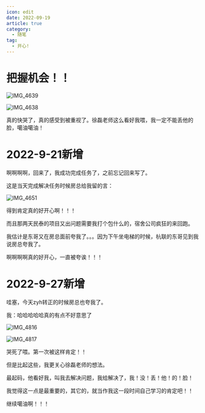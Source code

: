 ```yaml
---
icon: edit
date: 2022-09-19
article: true
category:
  - 随笔
tag:
  - 开心!
---
```

# 把握机会！！

![IMG_4639](https://xingqiu-tuchuang-1256524210.cos.ap-shanghai.myqcloud.com/7374/IMG_4639.PNG)

![IMG_4638](https://xingqiu-tuchuang-1256524210.cos.ap-shanghai.myqcloud.com/7374/IMG_4638.PNG)

真的快哭了，真的感受到被重视了。徐磊老师这么看好我喂，我一定不能丢他的脸，噶油噶油！

# 2022-9-21新增

啊啊啊啊，回来了，我成功完成任务了，之前忘记回来写了。

这是当天完成解决任务时候房总给我留的言：

![IMG_4651](https://xingqiu-tuchuang-1256524210.cos.ap-shanghai.myqcloud.com/7374/IMG_4651.png)

得到肯定真的好开心啊！！！

而且那两天民泰的项目又出问题需要我打个包什么的，宿舍公司疯狂的来回跑。

我估计是东哥又在房总面前夸我了。。。因为下午坐电梯的时候，杭联的东哥见到我说房总夸我了。

啊啊啊啊真的好开心，一直被夸诶！！！

# 2022-9-27新增

哇塞，今天zyh转正的时候房总也夸我了。

我：哈哈哈哈哈真的有点不好意思了

![IMG_4816](https://xingqiu-tuchuang-1256524210.cos.ap-shanghai.myqcloud.com/7374/IMG_4816.png)

![IMG_4817](https://xingqiu-tuchuang-1256524210.cos.ap-shanghai.myqcloud.com/7374/IMG_4817.png)

哭死了喂。第一次被这样肯定！！

但是比起这些，我更关心徐磊老师的想法。

最起码，他看好我，叫我去解决问题，我给解决了，我！没！丢！他！的！脸！

我觉得这一点是最重要的，其它的，就当作我这一段时间自己学习的肯定吧！！

继续噶油啊！！！

